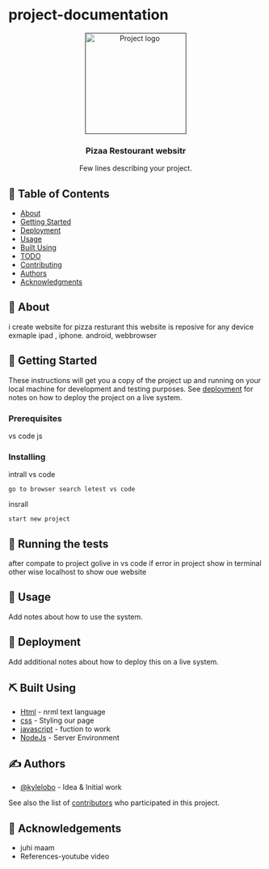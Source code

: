 # project-documentation

<p align="center">
  <a href="" rel="noopener">
 <img width=200px height=200px src="https://d1csarkz8obe9u.cloudfront.net/posterpreviews/pizza-logo-template-design-183c12cfbe00ef109c299d864f364e58_screen.jpg?ts=1635756978" alt="Project logo"></a>
</p>

<h3 align="center">Pizaa Restourant websitr</h3>

<!--<div align="center">

  [![Status](https://img.shields.io/badge/status-active-success.svg)]() 
  [![GitHub Issues](https://img.shields.io/github/issues/kylelobo/The-Documentation-Compendium.svg)](https://github.com/kylelobo/The-Documentation-Compendium/issues)
  [![GitHub Pull Requests](https://img.shields.io/github/issues-pr/kylelobo/The-Documentation-Compendium.svg)](https://github.com/kylelobo/The-Documentation-Compendium/pulls)
  [![License](https://img.shields.io/badge/license-MIT-blue.svg)](/LICENSE)

</div>

--->

<p align="center"> Few lines describing your project.
    <br> 
</p>

## 📝 Table of Contents
- [About](#about)
- [Getting Started](#getting_started)
- [Deployment](#deployment)
- [Usage](#usage)
- [Built Using](#built_using)
- [TODO](../TODO.md)
- [Contributing](../CONTRIBUTING.md)
- [Authors](#authors)
- [Acknowledgments](#acknowledgement)

## 🧐 About <a name = "about"></a>
i create website for pizza resturant this website is reposive for any device exmaple ipad , iphone. android, webbrowser

## 🏁 Getting Started <a name = "getting_started"></a>
These instructions will get you a copy of the project up and running on your local machine for development and testing purposes. See [deployment](#deployment) for notes on how to deploy the project on a live system.

### Prerequisites
vs code
js

### Installing
intrall vs code

```
go to browser search letest vs code 
```

insrall

```
start new project
```



## 🔧 Running the tests <a name = "tests"></a>
after compate to project golive in vs code if error in project show in terminal other wise localhost to show oue website




## 🎈 Usage <a name="usage"></a>
Add notes about how to use the system.

## 🚀 Deployment <a name = "deployment"></a>
Add additional notes about how to deploy this on a live system.

## ⛏️ Built Using <a name = "built_using"></a>
- [Html](https://www.Html.com/) - nrml text language
- [css](https://css.com/) - Styling our page
- [javascript](https://js.org/) - fuction to work
- [NodeJs](https://nodejs.org/en/) - Server Environment

## ✍️ Authors <a name = "authors"></a>
- [@kylelobo](https://github.com/kylelobo) - Idea & Initial work

See also the list of [contributors](https://github.com/kylelobo/The-Documentation-Compendium/contributors) who participated in this project.

## 🎉 Acknowledgements <a name = "acknowledgement"></a>

- juhi maam
- References-youtube video
